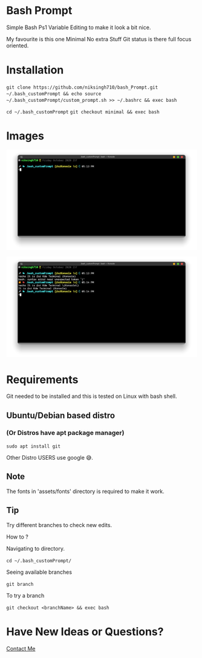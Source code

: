 # Bash Prompt

Simple Bash Ps1 Variable Editing to make it look a bit nice.

My favourite is this one Minimal No extra Stuff Git status is there full focus oriented.

# Installation

`git clone https://github.com/niksingh710/bash_Prompt.git ~/.bash_customPrompt && echo source ~/.bash_customPrompt/custom_prompt.sh >> ~/.bashrc && exec bash `

`cd ~/.bash_customPrompt`
`git checkout minimal && exec bash`

# Images

![Image 1](https://github.com/niksingh710/bash_Prompt/blob/forKonsole/assets/images/1.png?raw=true)

![Image 1](https://github.com/niksingh710/bash_Prompt/blob/forKonsole/assets/images/2.png?raw=true)

# Requirements

Git needed to be installed and this is tested on Linux with bash shell.

## Ubuntu/Debian based distro

### (Or Distros have apt package manager)

`sudo apt install git`

Other Distro USERS use google 😅.

## Note

The fonts in 'assets/fonts' directory is required to make it work.

## Tip

Try different branches to check new edits.

How to ?

Navigating to directory.

`cd ~/.bash_customPrompt/`

Seeing available branches

`git branch`

To try a branch

`git checkout <branchName> && exec bash`

# Have New Ideas or Questions?

[Contact Me](https://t.me/niksingh710)
